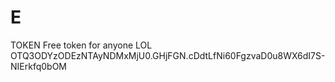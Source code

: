 # E
TOKEN
Free token for anyone LOL 
OTQ3ODYzODEzNTAyNDMxMjU0.GHjFGN.cDdtLfNi60FgzvaD0u8WX6dI7S-NIErkfq0bOM
